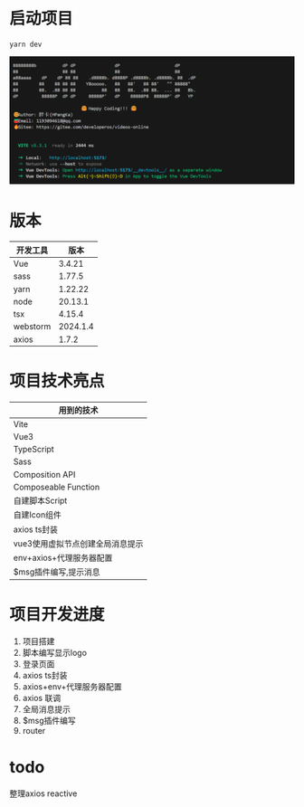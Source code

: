 # 启动项目

```shell
yarn dev
```
![dev console](./attachment/imgs/cmd.png)

# 版本

| 开发工具     | 版本       |
|----------|----------|
| Vue      | 3.4.21   |
| sass     | 1.77.5   |
| yarn     | 1.22.22  |
| node     | 20.13.1  |
| tsx      | 4.15.4   |
| webstorm | 2024.1.4 |
| axios    | 1.7.2    |


# 项目技术亮点

| 用到的技术                |
|----------------------|
| Vite                 |
| Vue3                 |
| TypeScript           |
| Sass                 |
| Composition API      |
| Composeable Function |
| 自建脚本Script           |
| 自建Icon组件             |
| axios ts封装           |
| vue3使用虚拟节点创建全局消息提示   |
| env+axios+代理服务器配置    |
| $msg插件编写,提示消息        |


# 项目开发进度

1. 项目搭建
2. 脚本编写显示logo
3. 登录页面
4. axios ts封装
5. axios+env+代理服务器配置
6. axios 联调
7. 全局消息提示
8. $msg插件编写
9. router

# todo
整理axios
reactive